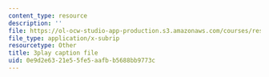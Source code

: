 ```yaml
---
content_type: resource
description: ''
file: https://ol-ocw-studio-app-production.s3.amazonaws.com/courses/res-6-012-introduction-to-probability-spring-2018/0e9d2e6321e55fe5aafbb5688bb9773c_8Zq9TKaCV-A.vtt
file_type: application/x-subrip
resourcetype: Other
title: 3play caption file
uid: 0e9d2e63-21e5-5fe5-aafb-b5688bb9773c
---
```

